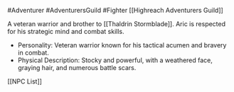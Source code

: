 #Adventurer #AdventurersGuild #Fighter 
[[Highreach Adventurers Guild]]

A veteran warrior and brother to [[Thaldrin Stormblade]]. Aric is respected for his strategic mind and combat skills.

- Personality: Veteran warrior known for his tactical acumen and bravery in combat.
- Physical Description: Stocky and powerful, with a weathered face, graying hair, and numerous battle scars.

[[NPC List]]
